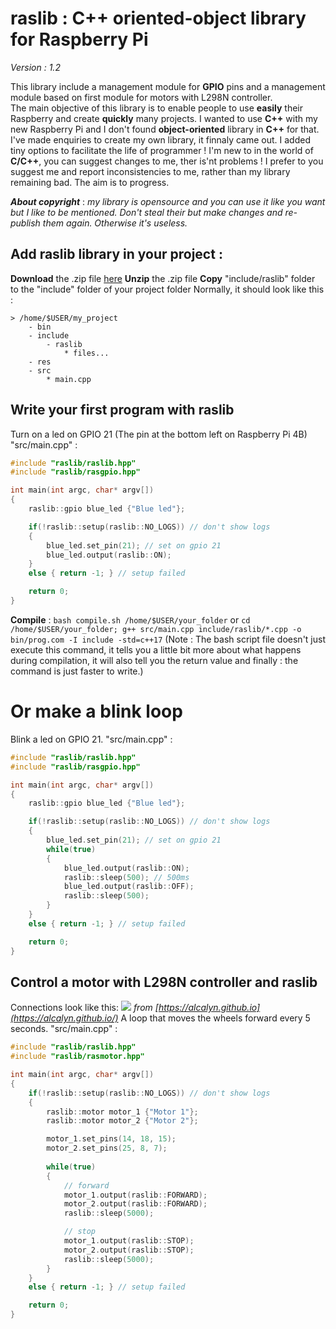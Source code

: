 # raslib : C++ oriented-object library for Raspberry Pi
*Version : 1.2*

This library include a management module for **GPIO** pins and a management module based on first module for motors with L298N controller.\
The main objective of this library is to enable people to use **easily** their Raspberry and create **quickly** many projects.
I wanted to use **C++** with my new Raspberry Pi and I don't found **object-oriented** library in **C++** for that. I've made enquiries to create my own library, it finnaly came out. I added tiny options to facilitate the life of programmer !
I'm new to in the world of **C/C++**, you can suggest changes to me, ther is'nt problems ! I prefer to you suggest me and report inconsistencies to me, rather than my library remaining bad. The aim is to progress.

***About copyright*** : *my library is opensource and you can use it like you want but I like to be mentioned. Don't steal their but make changes and re-publish them again. Otherwise it's useless.*

## Add raslib library in your project :
**Download** the .zip file [here](https://github.com/antoninhrlt/raslib/archive/main.zip)
**Unzip** the .zip file
**Copy** "include/raslib" folder to the "include" folder of your project folder
Normally, it should look like this :

```
> /home/$USER/my_project
    - bin
    - include
        - raslib
            * files...
    - res
    - src
        * main.cpp
```
## Write your first program with raslib
Turn on a led on GPIO 21 (The pin at the bottom left on Raspberry Pi 4B)
"src/main.cpp" :

```cpp
#include "raslib/raslib.hpp"
#include "raslib/rasgpio.hpp"

int main(int argc, char* argv[])
{
    raslib::gpio blue_led {"Blue led"};

    if(!raslib::setup(raslib::NO_LOGS)) // don't show logs
    {
        blue_led.set_pin(21); // set on gpio 21
        blue_led.output(raslib::ON);
    }
    else { return -1; } // setup failed

    return 0;
}
```
**Compile** : `bash compile.sh /home/$USER/your_folder` or `cd /home/$USER/your_folder; g++ src/main.cpp include/raslib/*.cpp -o bin/prog.com -I include -std=c++17` (Note : The bash script file doesn't just execute this command, it tells you a little bit more about what happens during compilation, it will also tell you the return value and finally : the command is just faster to write.)

# Or make a blink loop
Blink a led on GPIO 21. "src/main.cpp" :

```cpp
#include "raslib/raslib.hpp"
#include "raslib/rasgpio.hpp"

int main(int argc, char* argv[])
{
    raslib::gpio blue_led {"Blue led"};

    if(!raslib::setup(raslib::NO_LOGS)) // don't show logs
    {
        blue_led.set_pin(21); // set on gpio 21
        while(true)
        {
            blue_led.output(raslib::ON);
            raslib::sleep(500); // 500ms
            blue_led.output(raslib::OFF);
            raslib::sleep(500);
        }
    }
    else { return -1; } // setup failed

    return 0;
}
```
## Control a motor with L298N controller and raslib
Connections look like this: ![](https://alcalyn.github.io/assets/images/rpi-motors/rasp-l298n.png) 
*from [https://alcalyn.github.io](https://alcalyn.github.io/)*
A loop that moves the wheels forward every 5 seconds. "src/main.cpp" :

```cpp
#include "raslib/raslib.hpp"
#include "raslib/rasmotor.hpp"

int main(int argc, char* argv[])
{
    if(!raslib::setup(raslib::NO_LOGS)) // don't show logs
    {
        raslib::motor motor_1 {"Motor 1"};
        raslib::motor motor_2 {"Motor 2"};

        motor_1.set_pins(14, 18, 15);
        motor_2.set_pins(25, 8, 7);
        
        while(true)
        {
            // forward
            motor_1.output(raslib::FORWARD);
            motor_2.output(raslib::FORWARD);
            raslib::sleep(5000);

            // stop
            motor_1.output(raslib::STOP); 
            motor_2.output(raslib::STOP);
            raslib::sleep(5000);
        }
    }
    else { return -1; } // setup failed

    return 0;
}
```